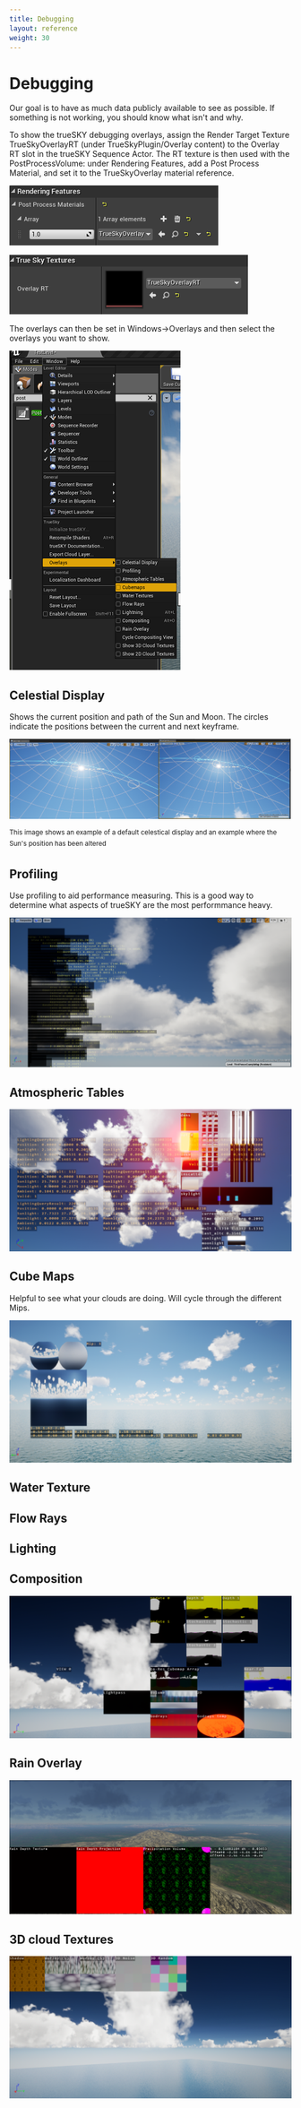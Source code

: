 ```yaml
---
title: Debugging
layout: reference
weight: 30
---
```






Debugging
=========
Our goal is to have as much data publicly available to see as possible. If something is not working, you should know what isn't and why.

<div class="ue4-specific">
To show the trueSKY debugging overlays, assign the Render Target Texture TrueSkyOverlayRT (under TrueSkyPlugin/Overlay content) to the Overlay RT slot in the trueSKY Sequence Actor. The RT texture is then used with the PostProcessVolume: under Rendering Features, add a Post Process Material, and set it to the TrueSkyOverlay material reference.

![](/images/unreal/postprocessmaterial.png)


![](/images/unreal/overlayrt.png)


The overlays can then be set in Windows->Overlays and then select the overlays you want to show.

![](/images/unreal/DebugWindows.png)



</div>

Celestial Display
---------------------
Shows the current position and path of the Sun and Moon. The circles indicate the positions between the current and next keyframe.

![](/images/CelestialDisplay.png)

<sup>This image shows an example of a default celestical display and an example where the Sun's position has been altered </sup>

Profiling
-------------------
Use profiling to aid performance measuring. This is a good way to determine what aspects of trueSKY are the most performmance heavy.

![](/images/Profiling.png)


Atmospheric Tables 
------------------------

![](/images/AtmosphericTables.png)


Cube Maps
--------------------------
Helpful to see what your clouds are doing. Will cycle through the different Mips.

![](/images/CubeMaps.png)


Water Texture
----------------------



Flow Rays
-------------

Lighting        
--------------------


Composition
-----------------------

![](/images/composition.png)


Rain Overlay
------------------------
![](/images/precipitation/RainOverlay.png)


3D cloud Textures
------------------------------
![](/images/cloudtextures.png)

